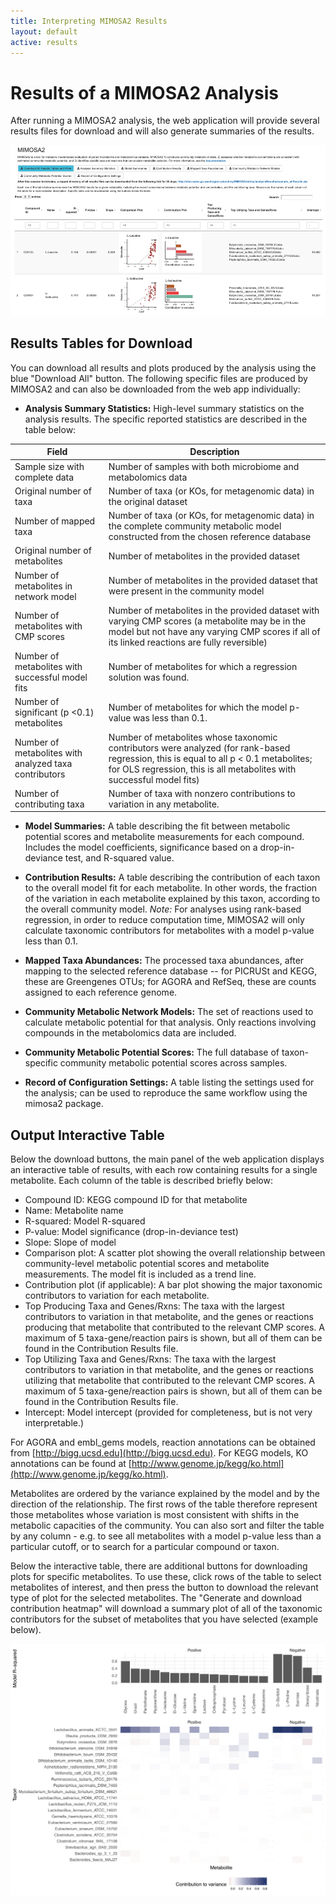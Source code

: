 ```yaml
---
title: Interpreting MIMOSA2 Results
layout: default
active: results
---
```

# Results of a MIMOSA2 Analysis

After running a MIMOSA2 analysis, the web application will provide several results files for download and will also generate summaries of the results.

![alt text](results_screenshot_fig3.png "MIMOSA2 Results")


## Results Tables for Download

You can download all results and plots produced by the analysis using the blue "Download All" button. The following specific files are produced by MIMOSA2 and can also be downloaded from the web app individually: 

- **Analysis Summary Statistics:** High-level summary statistics on the analysis results. The specific reported statistics are described in the table below:

| Field | Description |
|------|----------|
|Sample size with complete data | Number of samples with both microbiome and metabolomics data  |
|Original number of taxa | Number of taxa (or KOs, for metagenomic data) in the original dataset |
|Number of mapped taxa | Number of taxa (or KOs, for metagenomic data) in the complete community metabolic model constructed from the chosen reference database |
|Original number of metabolites | Number of metabolites in the provided dataset |
|Number of metabolites in network model | Number of metabolites in the provided dataset that were present in the community model |
|Number of metabolites with CMP scores | Number of metabolites in the provided dataset with varying CMP scores (a metabolite may be in the model but not have any varying CMP scores if all of its linked reactions are fully reversible) |
|Number of metabolites with successful model fits | Number of metabolites for which a regression solution was found. |
|Number of significant (p <0.1) metabolites | Number of metabolites for which the model p-value was less than 0.1. |
|Number of metabolites with analyzed taxa contributors | Number of metabolites whose taxonomic contributors were analyzed (for rank-based regression, this is equal to all p < 0.1 metabolites; for OLS regression, this is all metabolites with successful model fits) |
|Number of contributing taxa | Number of taxa with nonzero contributions to variation in any metabolite. |

- **Model Summaries:** A table describing the fit between metabolic potential scores and metabolite measurements for each compound. Includes the model coefficients, significance based on a drop-in-deviance test, and R-squared value.

- **Contribution Results:** A table describing the contribution of each taxon to the overall model fit for each metabolite. In other words, the fraction of the variation in each metabolite explained by this taxon, according to the
overall community model. *Note:* For analyses using rank-based regression, in order to reduce computation time, MIMOSA2 will only calculate taxonomic contributors for metabolites with a model p-value less than 0.1.

- **Mapped Taxa Abundances:** The processed taxa abundances, after mapping to the selected reference database -- for PICRUSt and KEGG, these are Greengenes OTUs; for AGORA and RefSeq, these are counts assigned to each reference genome.

- **Community Metabolic Network Models:** The set of reactions used to calculate metabolic potential for that analysis. Only reactions involving compounds in the metabolomics data are included.

- **Community Metabolic Potential Scores:** The full database of taxon-specific community metabolic potential scores across samples.

- **Record of Configuration Settings:** A table listing the settings used for the analysis; can be used to reproduce the same workflow using the mimosa2 package.

## Output Interactive Table

Below the download buttons, the main panel of the web application displays an interactive table of results, with each row containing results for a single metabolite. Each column of the table is described briefly below:

- Compound ID: KEGG compound ID for that metabolite
- Name: Metabolite name
- R-squared: Model R-squared
- P-value: Model significance (drop-in-deviance test)
- Slope: Slope of model
- Comparison plot: A scatter plot showing the overall relationship between community-level metabolic potential scores and metabolite measurements. The model fit is included as a trend line.
- Contribution plot (if applicable): A bar plot showing the major taxonomic contributors to variation for each metabolite. 
- Top Producing Taxa and Genes/Rxns: The taxa with the largest contributors to variation in that metabolite, and the genes or reactions producing that metabolite that contributed to the relevant CMP scores. A maximum of 5 taxa-gene/reaction pairs is shown, but all of them can be found in the Contribution Results file. 
- Top Utilizing Taxa and Genes/Rxns: The taxa with the largest contributors to variation in that metabolite, and the genes or reactions utilizing that metabolite that contributed to the relevant CMP scores. A maximum of 5 taxa-gene/reaction pairs is shown, but all of them can be found in the Contribution Results file.
- Intercept: Model intercept (provided for completeness, but is not very interpretable.)

For AGORA and embl_gems models, reaction annotations can be obtained from [http://bigg.ucsd.edu](http://bigg.ucsd.edu). For KEGG models, KO annotations can be found at [http://www.genome.jp/kegg/ko.html](http://www.genome.jp/kegg/ko.html). 

Metabolites are ordered by the variance explained by the model and by the direction of the relationship. The
first rows of the table therefore represent those metabolites whose variation is most consistent with shifts in the metabolic capacities of the community. You can 
also sort and filter the table by any column - e.g. to see all metabolites with a model p-value less than a particular cutoff, or to search for a particular compound or taxon.

Below the interactive table, there are additional buttons for downloading plots for specific metabolites. To use these, click rows of the table to select metabolites of interest, 
and then press the button to download the relevant type of plot for the selected metabolites. The "Generate and download contribution heatmap" will download a summary plot 
of all of the taxonomic contributors for the subset of metabolites that you have selected (example below).

![alt text](contrib_heatmap_example.png "Taxa contributor summary")


